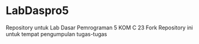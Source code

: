 # LabDaspro5
Repository untuk Lab Dasar Pemrograman 5 KOM C 23
Fork Repository ini untuk tempat pengumpulan tugas-tugas
